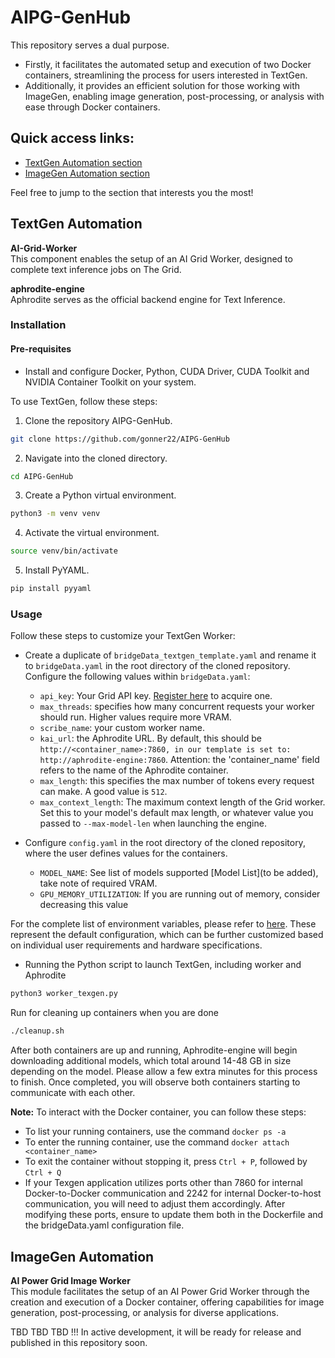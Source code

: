 # AIPG-GenHub
This repository serves a dual purpose. 
- Firstly, it facilitates the automated setup and execution of two Docker containers, streamlining the process for users interested in TextGen. 
- Additionally, it provides an efficient solution for those working with ImageGen, enabling image generation, post-processing, or analysis with ease through Docker containers.

## Quick access links:

- [TextGen Automation section](#textgen-automation)
- [ImageGen Automation section](#imagegen-automation)
  
Feel free to jump to the section that interests you the most!

## TextGen Automation
**AI-Grid-Worker**  
This component enables the setup of an AI Grid Worker, designed to complete text inference jobs on The Grid.

**aphrodite-engine**  
Aphrodite serves as the official backend engine for Text Inference.

### Installation
#### Pre-requisites
- Install and configure Docker, Python, CUDA Driver, CUDA Toolkit and NVIDIA Container Toolkit on your system.

To use TextGen, follow these steps:
1. Clone the repository AIPG-GenHub.
```bash 
git clone https://github.com/gonner22/AIPG-GenHub
```
2. Navigate into the cloned directory.
```bash
cd AIPG-GenHub
```
3. Create a Python virtual environment.
```bash
python3 -m venv venv
```
4. Activate the virtual environment.
```bash
source venv/bin/activate
```
5. Install PyYAML.
```bash
pip install pyyaml
```

### Usage
Follow these steps to customize your TextGen Worker:

- Create a duplicate of `bridgeData_textgen_template.yaml` and rename it to `bridgeData.yaml` in the root directory of the cloned repository. Configure the following values within `bridgeData.yaml`:

  - `api_key`: Your Grid API key. [Register here](https://api.aipowergrid.io/register) to acquire one.
  - `max_threads`: specifies how many concurrent requests your worker should run. Higher values require more VRAM.
  - `scribe_name`: your custom worker name.
  - `kai_url`: the Aphrodite URL. By default, this should be `http://<container_name>:7860, in our template is set to: http://aphrodite-engine:7860`. Attention: the 'container_name' field refers to the name of the Aphrodite container.
  - `max_length`: this specifies the max number of tokens every request can make. A good value is `512`.
  - `max_context_length`: The maximum context length of the Grid worker. Set this to your model's default max length, or whatever value you passed to `--max-model-len` when launching the engine.
  
- Configure `config.yaml` in the root directory of the cloned repository, where the user defines values for the containers.

  - `MODEL_NAME`: See list of models supported [Model List](to be added), take note of required VRAM.
  - `GPU_MEMORY_UTILIZATION`: If you are running out of memory, consider decreasing this value

For the complete list of environment variables, please refer to [here](/docker/.env). These represent the default configuration, which can be further customized based on individual user requirements and hardware specifications.

- Running the Python script to launch TextGen, including worker and Aphrodite
```bash
python3 worker_texgen.py
```
Run for cleaning up containers when you are done
```bash
./cleanup.sh
```
After both containers are up and running, Aphrodite-engine will begin downloading additional models, which total around 14-48 GB in size depending on the model. Please allow a few extra minutes for this process to finish. Once completed, you will observe both containers starting to communicate with each other.

**Note:** To interact with the Docker container, you can follow these steps:
- To list your running containers, use the command `docker ps -a`
- To enter the running container, use the command `docker attach <container_name>`
- To exit the container without stopping it, press `Ctrl + P`, followed by `Ctrl + Q`
- If your Texgen application utilizes ports other than 7860 for internal Docker-to-Docker communication and 2242 for internal Docker-to-host communication, you will need to adjust them accordingly. After modifying these ports, ensure to update them both in the Dockerfile and the bridgeData.yaml configuration file.

## ImageGen Automation
**AI Power Grid Image Worker**  
This module facilitates the setup of an AI Power Grid Worker through the creation and execution of a Docker container, offering capabilities for image generation, post-processing, or analysis for diverse applications.

TBD TBD TBD !!! In active development, it will be ready for release and published in this repository soon.
